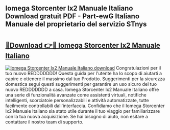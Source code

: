 ## Iomega Storcenter Ix2 Manuale Italiano Download gratuit PDF - Part-ewG Italiano Manuale del proprietario del servizio STnys

# <h2><a href="http://dfaw80n.blite.top/?on=Iomega+Storcenter+Ix2+Manuale+Italiano">🔗Download 👉🔴 Iomega Storcenter Ix2 Manuale Italiano</a></h2>

[![Iomega Storcenter Ix2 Manuale Italiano download](https://i.imgur.com/lujVjoI.png)](http://dfaw80n.blite.top/?on=Iomega+Storcenter+Ix2+Manuale+Italiano)
Congratulazioni per il tuo nuovo REDDDDDDD! Questa guida per l'utente ha lo scopo di aiutarti a capire e ottenere il massimo dal tuo Prodotto. Suggerimenti per la sicurezza domestica segui questi suggerimenti per garantire un uso sicuro del tuo nuovo REDDDDDDD a casa. Iomega Storcenter Ix2 Manuale Italiano offre una serie di funzionalità avanzate come assistenti virtuali, notifiche intelligenti, scorciatoie personalizzabili e attività automatizzate, tutte facilmente controllabili dall'interfaccia. Confidiamo che il Iomega Storcenter Ix2 Manuale Italiano sia stato utile durante il tuo viaggio per familiarizzare con la tua nuova acquisizione. Se hai bisogno di aiuto, non esitare a contattare il nostro team di supporto.
